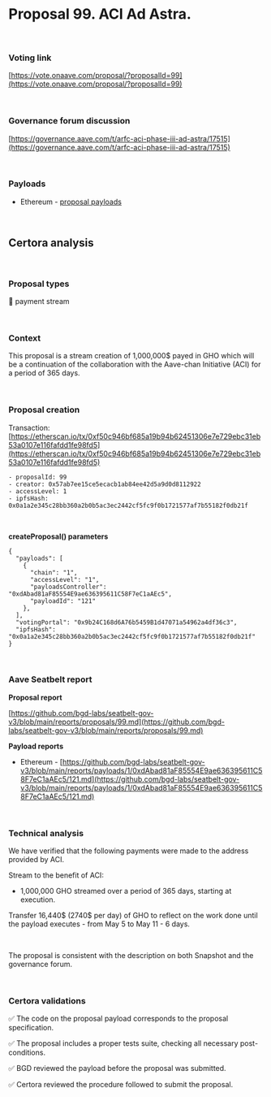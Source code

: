 # Proposal 99. ACI Ad Astra.

<br>

### Voting link

[https://vote.onaave.com/proposal/?proposalId=99](https://vote.onaave.com/proposal/?proposalId=99)

<br>

### Governance forum discussion

[https://governance.aave.com/t/arfc-aci-phase-iii-ad-astra/17515](https://governance.aave.com/t/arfc-aci-phase-iii-ad-astra/17515)

<br>

### Payloads

* Ethereum - [proposal payloads](https://etherscan.io/address/0x69624318576E18f454266b51e5a0b4F5242a582d#code#F1#L1)

<br>

## Certora analysis

<br>

### Proposal types

:bank: payment stream

<br>

### Context

This proposal is a stream creation of 1,000,000$ payed in GHO which will be a continuation of the collaboration with the Aave-chan Initiative (ACI) for a period of 365 days.

<br>

### Proposal creation

Transaction: [https://etherscan.io/tx/0xf50c946bf685a19b94b62451306e7e729ebc31eb53a0107e116fafdd1fe98fd5](https://etherscan.io/tx/0xf50c946bf685a19b94b62451306e7e729ebc31eb53a0107e116fafdd1fe98fd5)

```
- proposalId: 99
- creator: 0x57ab7ee15ce5ecacb1ab84ee42d5a9d0d8112922
- accessLevel: 1
- ipfsHash: 0x0a1a2e345c28bb360a2b0b5ac3ec2442cf5fc9f0b1721577af7b55182f0db21f
```

<br>

**createProposal() parameters**

```
{
  "payloads": [ 
    { 
      "chain": "1", 
      "accessLevel": "1", 
      "payloadsController": "0xdAbad81aF85554E9ae636395611C58F7eC1aAEc5", 
      "payloadId": "121" 
    }, 
  ], 
  "votingPortal": "0x9b24C168d6A76b5459B1d47071a54962a4df36c3", 
  "ipfsHash": "0x0a1a2e345c28bb360a2b0b5ac3ec2442cf5fc9f0b1721577af7b55182f0db21f" 
}
```

<br>

### Aave Seatbelt report

**Proposal report**

[https://github.com/bgd-labs/seatbelt-gov-v3/blob/main/reports/proposals/99.md](https://github.com/bgd-labs/seatbelt-gov-v3/blob/main/reports/proposals/99.md)

**Payload reports**

* Ethereum - [https://github.com/bgd-labs/seatbelt-gov-v3/blob/main/reports/payloads/1/0xdAbad81aF85554E9ae636395611C58F7eC1aAEc5/121.md](https://github.com/bgd-labs/seatbelt-gov-v3/blob/main/reports/payloads/1/0xdAbad81aF85554E9ae636395611C58F7eC1aAEc5/121.md)

<br>

### Technical analysis

We have verified that the following payments were made to the address provided by ACI.

Stream to the benefit of ACI:
- 1,000,000 GHO streamed over a period of 365 days, starting at execution. 

Transfer 16,440$ (2740$ per day) of GHO to reflect on the work done until the payload executes - from May 5 to May 11 - 6 days. 

<br>

The proposal is consistent with the description on both Snapshot and the governance forum.

<br>

### Certora validations

:white_check_mark: The code on the proposal payload corresponds to the proposal specification.

:white_check_mark: The proposal includes a proper tests suite, checking all necessary post-conditions. 

:white_check_mark: BGD reviewed the payload before the proposal was submitted. 

:white_check_mark: Certora reviewed the procedure followed to submit the proposal.
